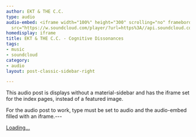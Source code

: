 ```yaml
---
author: EKT & THE C.C.
type: audio
audio-embed: <iframe width="100%" height="300" scrolling="no" frameborder="no" allow="autoplay"
  src="https://w.soundcloud.com/player/?url=https%3A//api.soundcloud.com/playlists/415207619&color=%2300ff1d&auto_play=false&hide_related=false&show_comments=true&show_user=true&show_reposts=false&show_teaser=true&visual=true"></iframe>
homedisplay: iframe
title: EKT & THE C.C. - Cognitive Dissonances
tags:
- music
- soundcloud
category:
- audio
layout: post-classic-sidebar-right

---
```

This audio post is displays without a material-sidebar and has the iframe set for the index pages, instead of a featured image.

For the audio post to work, type must be set to audio and the audio-embed filled with an iframe.---

<script src="https://gumroad.com/js/gumroad-embed.js"></script>

<div class="gumroad-product-embed" data-gumroad-product-id="CgWnA"><a href="https://gumroad.com/l/CgWnA">Loading...</a></div>
